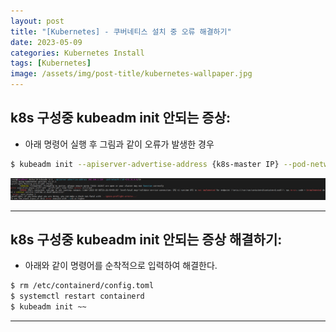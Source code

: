 ```yaml
---
layout: post
title: "[Kubernetes] - 쿠버네티스 설치 중 오류 해결하기"
date: 2023-05-09
categories: Kubernetes Install
tags: [Kubernetes]
image: /assets/img/post-title/kubernetes-wallpaper.jpg
---
```


## k8s 구성중 kubeadm init 안되는 증상:
- 아래 명령어 실행 후 그림과 같이 오류가 발생한 경우
```bash
$ kubeadm init --apiserver-advertise-address {k8s-master IP} --pod-network-cidr=172.16.0.0/16
```
[![Kubeadm init 과정 에러1](/assets/img/post/kubernetes/Kubeadm%20init%20%EA%B3%BC%EC%A0%95%20%EC%97%90%EB%9F%AC1.PNG)](/assets/img/post/kubernetes/Kubeadm%20init%20%EA%B3%BC%EC%A0%95%20%EC%97%90%EB%9F%AC1.PNG)

* * *

## k8s 구성중 kubeadm init 안되는 증상 해결하기:
- 아래와 같이 명령어를 순착적으로 입력하여 해결한다.
```bash
$ rm /etc/containerd/config.toml
$ systemctl restart containerd
$ kubeadm init ~~
```

* * *